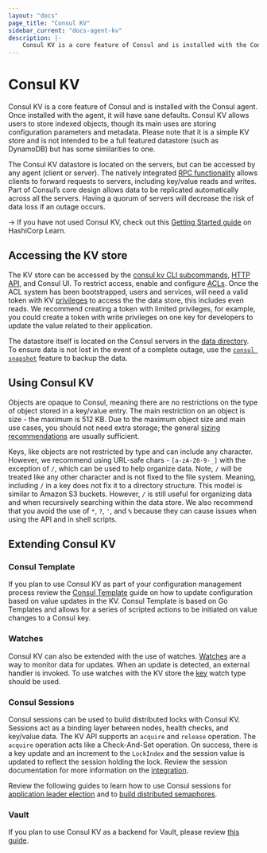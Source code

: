 ```yaml
---
layout: "docs"
page_title: "Consul KV"
sidebar_current: "docs-agent-kv"
description: |- 
    Consul KV is a core feature of Consul and is installed with the Consul agent.
---
```


# Consul KV 

Consul KV is a core feature of Consul and is installed with the Consul agent.
Once installed with the agent, it will have sane defaults. Consul KV allows
users to store indexed objects, though its main uses are storing configuration
parameters and metadata. Please note that it is a simple KV store and is not
intended to be a full featured datastore (such as DynamoDB) but has some
similarities to one. 

The Consul KV datastore is located on the servers, but can be accessed by any
agent (client or server). The natively integrated [RPC
functionality](/docs/internals/architecture.html) allows clients to forward
requests to servers, including key/value reads and writes. Part of Consul’s
core design allows data to be replicated automatically across all the servers.
Having a quorum of servers will decrease the risk of data loss if an outage
occurs.

-> If you have not used Consul KV, check out this [Getting Started
guide](https://learn.hashicorp.com/consul/getting-started/kv?utm_source=consul.io&utm_medium=docs) on HashiCorp
Learn. 

## Accessing the KV store

The KV store can be accessed by the [consul kv CLI
subcommands](/docs/commands/kv.html), [HTTP API](/api/kv.html), and Consul UI.
To restrict access, enable and configure
[ACLs](https://learn.hashicorp.com/consul/security-networking/production-acls).
Once the ACL system has been bootstrapped, users and services, will need a
valid token with KV [privileges](/docs/agent/acl-rules.html#key-value-rules) to
access the the data store, this includes even reads.  We recommend creating a
token with limited privileges, for example, you could create a token with write
privileges on one key for developers to update the value related to their
application.

The datastore itself is located on the Consul servers in the [data
directory](/docs/agent/options.html#_data_dir). To ensure data is not lost in
the event of a complete outage, use the [`consul
snapshot`](/docs/commands/snapshot/restore.html) feature to backup the data. 


## Using Consul KV

Objects are opaque to Consul, meaning there are no restrictions on the type of
object stored in a key/value entry. The main restriction on an object is size -
the maximum is 512 KB. Due to the maximum object size and main use cases, you
should not need extra storage; the general [sizing
recommendations](/docs/commands/snapshot/restore.html) are usually sufficient. 

Keys, like objects are not restricted by type and can include any character.
However, we recommend using URL-safe chars - `[a-zA-Z0-9-_]`  with the
exception of  `/`, which can be used to help organize data. Note, `/` will be
treated like any other character and is not fixed to the file system. Meaning,
including `/` in a key does not fix it to a directory structure. This model is
similar to Amazon S3 buckets. However, `/`  is still useful for organizing data
and when recursively searching within the data store. We also recommend that
you avoid the use of  `*`, `?`, `'`, and `%` because they can cause issues when
using the API and in shell scripts. 


## Extending Consul KV

### Consul Template

If you plan to use Consul KV as part of your configuration management process
review the [Consul
Template](https://learn.hashicorp.com/consul/developer-configuration/consul-template)
guide on how to update configuration based on value updates in the KV. Consul
Template is based on Go Templates and allows for a series of scripted actions
to be initiated on value changes to a Consul key. 

### Watches

Consul KV can also be extended with the use of watches.
[Watches](/docs/agent/watches.html) are a way to monitor data for updates. When
an update is detected, an external handler is invoked. To use watches with the
KV store the [key](/docs/agent/watches.html#key) watch type should be used. 

### Consul Sessions

Consul sessions can be used to build distributed locks with Consul KV. Sessions
act as a binding layer between nodes, health checks, and key/value data. The KV
API supports an `acquire` and `release` operation. The `acquire` operation acts
like a Check-And-Set operation. On success, there is a key update and an
increment to the `LockIndex` and the session value is updated to reflect the
session holding the lock. Review the session documentation for more information
on the [integration](/docs/internals/sessions.html#k-v-integration). 

Review the following guides to learn how to use Consul sessions for [application leader election](https://learn.hashicorp.com/consul/developer-configuration/elections) and 
to [build distributed semaphores](https://learn.hashicorp.com/consul/developer-configuration/semaphore).

### Vault

If you plan to use Consul KV as a backend for Vault, please review [this
guide](https://learn.hashicorp.com/vault/operations/ops-vault-ha-consul).
